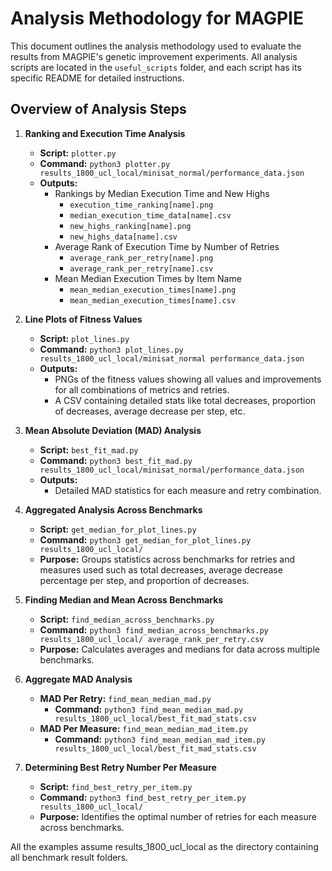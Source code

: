 # Analysis Methodology for MAGPIE

This document outlines the analysis methodology used to evaluate the results from MAGPIE's genetic improvement experiments. All analysis scripts are located in the `useful_scripts` folder, and each script has its specific README for detailed instructions.

## Overview of Analysis Steps

1. **Ranking and Execution Time Analysis**
   - **Script:** `plotter.py`
   - **Command:** `python3 plotter.py results_1800_ucl_local/minisat_normal/performance_data.json`
   - **Outputs:**
     - Rankings by Median Execution Time and New Highs
       - `execution_time_ranking[name].png`
       - `median_execution_time_data[name].csv`
       - `new_highs_ranking[name].png`
       - `new_highs_data[name].csv`
     - Average Rank of Execution Time by Number of Retries
       - `average_rank_per_retry[name].png`
       - `average_rank_per_retry[name].csv`
     - Mean Median Execution Times by Item Name
       - `mean_median_execution_times[name].png`
       - `mean_median_execution_times[name].csv`

2. **Line Plots of Fitness Values**
   - **Script:** `plot_lines.py`
   - **Command:** `python3 plot_lines.py results_1800_ucl_local/minisat_normal performance_data.json`
   - **Outputs:**
     - PNGs of the fitness values showing all values and improvements for all combinations of metrics and retries.
     - A CSV containing detailed stats like total decreases, proportion of decreases, average decrease per step, etc.

3. **Mean Absolute Deviation (MAD) Analysis**
   - **Script:** `best_fit_mad.py`
   - **Command:** `python3 best_fit_mad.py results_1800_ucl_local/minisat_normal/performance_data.json`
   - **Outputs:**
     - Detailed MAD statistics for each measure and retry combination.

4. **Aggregated Analysis Across Benchmarks**
   - **Script:** `get_median_for_plot_lines.py`
   - **Command:** `python3 get_median_for_plot_lines.py results_1800_ucl_local/`
   - **Purpose:** Groups statistics across benchmarks for retries and measures used such as total decreases, average decrease percentage per step, and proportion of decreases.

5. **Finding Median and Mean Across Benchmarks**
   - **Script:** `find_median_across_benchmarks.py`
   - **Command:** `python3 find_median_across_benchmarks.py results_1800_ucl_local/ average_rank_per_retry.csv`
   - **Purpose:** Calculates averages and medians for data across multiple benchmarks.

6. **Aggregate MAD Analysis**
   - **MAD Per Retry:** `find_mean_median_mad.py`
       - **Command:** `python3 find_mean_median_mad.py results_1800_ucl_local/best_fit_mad_stats.csv`
   - **MAD Per Measure:** `find_mean_median_mad_item.py`
       - **Command:** `python3 find_mean_median_mad_item.py results_1800_ucl_local/best_fit_mad_stats.csv`

7. **Determining Best Retry Number Per Measure**
   - **Script:** `find_best_retry_per_item.py`
   - **Command:** `python3 find_best_retry_per_item.py results_1800_ucl_local/`
   - **Purpose:** Identifies the optimal number of retries for each measure across benchmarks.

All the examples assume results_1800_ucl_local as the directory containing all benchmark result folders.

